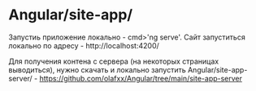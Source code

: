 # Angular/site-app/

Запустиь приложение локально - cmd>'ng serve'.
Сайт запуститься локально по адресу - http://localhost:4200/

Для получения контена с сервера (на некоторых страницах выводиться), нужно скачать и локально запустить Angular/site-app-server/ - https://github.com/olafxx/Angular/tree/main/site-app-server